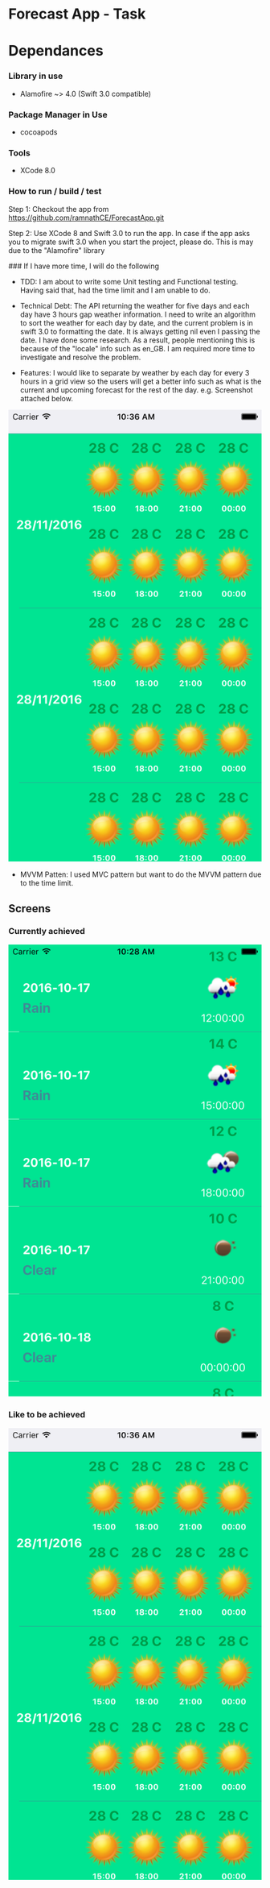 # Forecast App - Task


# Dependances
### Library in use
- Alamofire ~> 4.0 (Swift 3.0 compatible)


### Package Manager in Use
 - cocoapods


### Tools
- XCode 8.0


### How to run / build / test
Step 1: Checkout the app from https://github.com/ramnathCE/ForecastApp.git


Step 2: Use XCode 8 and Swift 3.0 to run the app. In case if the app asks you to migrate swift 3.0 when you start the project, please do. This is may due to the "Alamofire" library


### If I have more time, I will do the following
- TDD: I am about to write some Unit testing and Functional testing. Having said that, had the time limit and I am unable to do. 


- Technical Debt: The API returning the weather for five days and each day have 3 hours gap weather information. I need to write an algorithm to sort the weather for each day by date, and the current problem is in swift 3.0 to formatting the date. It is always getting nil even I passing the date. I have done some research. As a result, people mentioning this is because of the "locale" info such as en_GB. I am required more time to investigate and resolve the problem.


- Features: I would like to separate by weather by each day for every 3 hours in a grid view so the users will get a better info such as what is the current and upcoming forecast for the rest of the day. e.g. Screenshot attached below.

![Alt text](https://github.com/ramnathCE/ForecastApp/blob/master/Screens/like_to_have.png "Screen 1")

 
- MVVM Patten: I used MVC pattern but want to do the MVVM pattern due to the time limit.



## Screens
### Currently achieved

![Alt text](https://github.com/ramnathCE/ForecastApp/blob/master/Screens/temporary_screen.png "Screen 2")





### Like to be achieved

![Alt text](https://github.com/ramnathCE/ForecastApp/blob/master/Screens/like_to_have.png "Screen 1")


